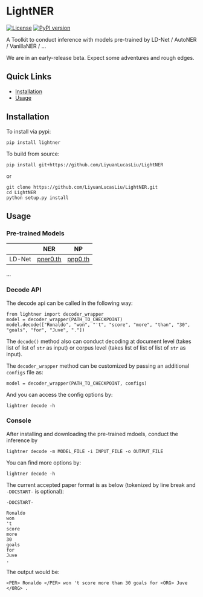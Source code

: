 # LightNER

[![License](https://img.shields.io/badge/License-Apache%202.0-blue.svg)](https://opensource.org/licenses/Apache-2.0)
[![PyPI version](https://badge.fury.io/py/LightNER.svg)](https://badge.fury.io/py/LightNER)
<!-- [![Documentation Status](https://readthedocs.org/projects/tensorboard-wrapper/badge/?version=latest)](http://tensorboard-wrapper.readthedocs.io/en/latest/?badge=latest) -->
<!-- [![Downloads](https://pepy.tech/badge/torch-scope)](https://pepy.tech/project/LightNER) -->

A Toolkit to conduct inference with models pre-trained by LD-Net / AutoNER / VanillaNER / ...

We are in an early-release beta. Expect some adventures and rough edges.

## Quick Links

- [Installation](#installation)
- [Usage](#usage)

## Installation

To install via pypi:
```
pip install lightner
```

To build from source:
```
pip install git+https://github.com/LiyuanLucasLiu/LightNER
```
or
```
git clone https://github.com/LiyuanLucasLiu/LightNER.git
cd LightNER
python setup.py install
```

## Usage

### Pre-trained Models

|               | NER             | NP            |
| ------------- |-------------    | ------------- |
| LD-Net        | [pner0.th](http://dmserv4.cs.illinois.edu/pner0.th) | [pnp0.th](http://dmserv4.cs.illinois.edu/pnp0.th) |
...

### Decode API

The decode api can be called in the following way:
```
from lightner import decoder_wrapper
model = decoder_wrapper(PATH_TO_CHECKPOINT)
model.decode(["Ronaldo", "won", "'t", "score", "more", "than", "30", "goals", "for", "Juve", "."])
```

The ```decode()``` method also can conduct decoding at document level (takes list of list of ```str``` as input) or corpus level (takes list of list of list of ```str``` as input).

The ```decoder_wrapper``` method can be customized by passing an additional ```configs``` file as:
```
model = decoder_wrapper(PATH_TO_CHECKPOINT, configs)
```
And you can access the config options by:
```
lightner decode -h
```

### Console

After installing and downloading the pre-trained mdoels, conduct the inference by 
```
lightner decode -m MODEL_FILE -i INPUT_FILE -o OUTPUT_FILE
```

You can find more options by:
```
lightner decode -h
```

The current accepted paper format is as below (tokenized by line break and ```-DOCSTART-``` is optional):
```
-DOCSTART-

Ronaldo
won
't
score
more
30
goals
for
Juve
.
```

The output would be:
```
<PER> Ronaldo </PER> won 't score more than 30 goals for <ORG> Juve </ORG> . 
```
